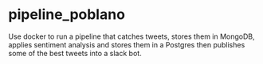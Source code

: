 # pipeline_poblano
Use docker to run a pipeline that catches tweets, stores them in MongoDB, applies sentiment analysis and stores them in a Postgres then publishes some of the best tweets into a slack bot.
